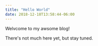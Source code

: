 ```yaml
---
title: "Hello World"
date: 2018-12-18T13:58:44-06:00
---
```


Welvcome to my awsome blog!

There's not much here yet, but stay tuned.